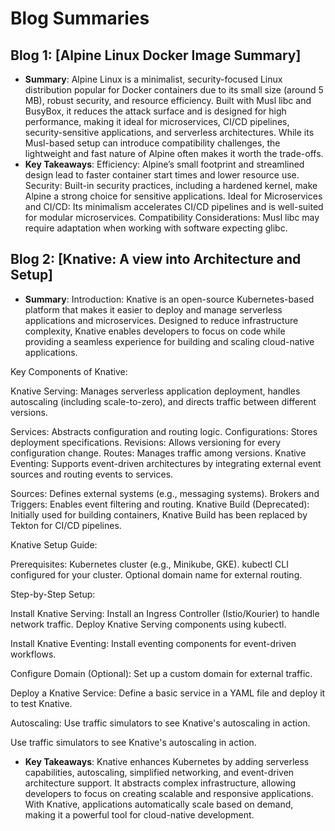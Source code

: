 # Blog Summaries

## Blog 1: [Alpine Linux Docker Image Summary]
- **Summary**: Alpine Linux is a minimalist, security-focused Linux distribution popular for Docker containers due to its small size (around 5 MB), robust security, and resource efficiency. Built with Musl libc and BusyBox, it reduces the attack surface and is designed for high performance, making it ideal for microservices, CI/CD pipelines, security-sensitive applications, and serverless architectures. While its Musl-based setup can introduce compatibility challenges, the lightweight and fast nature of Alpine often makes it worth the trade-offs.
- **Key Takeaways**: 
Efficiency: Alpine’s small footprint and streamlined design lead to faster container start times and lower resource use.
Security: Built-in security practices, including a hardened kernel, make Alpine a strong choice for sensitive applications.
Ideal for Microservices and CI/CD: Its minimalism accelerates CI/CD pipelines and is well-suited for modular microservices.
Compatibility Considerations: Musl libc may require adaptation when working with software expecting glibc.

## Blog 2: [Knative: A view into Architecture and Setup]
- **Summary**: 
Introduction:
Knative is an open-source Kubernetes-based platform that makes it easier to deploy and manage serverless applications and microservices. Designed to reduce infrastructure complexity, Knative enables developers to focus on code while providing a seamless experience for building and scaling cloud-native applications.

Key Components of Knative:

Knative Serving: Manages serverless application deployment, handles autoscaling (including scale-to-zero), and directs traffic between different versions.

Services: Abstracts configuration and routing logic.
Configurations: Stores deployment specifications.
Revisions: Allows versioning for every configuration change.
Routes: Manages traffic among versions.
Knative Eventing: Supports event-driven architectures by integrating external event sources and routing events to services.

Sources: Defines external systems (e.g., messaging systems).
Brokers and Triggers: Enables event filtering and routing.
Knative Build (Deprecated): Initially used for building containers, Knative Build has been replaced by Tekton for CI/CD pipelines.

Knative Setup Guide:

Prerequisites:
Kubernetes cluster (e.g., Minikube, GKE).
kubectl CLI configured for your cluster.
Optional domain name for external routing.

Step-by-Step Setup:

Install Knative Serving:
Install an Ingress Controller (Istio/Kourier) to handle network traffic.
Deploy Knative Serving components using kubectl.

Install Knative Eventing:
Install eventing components for event-driven workflows.

Configure Domain (Optional):
Set up a custom domain for external traffic.

Deploy a Knative Service:
Define a basic service in a YAML file and deploy it to test Knative.

Autoscaling:
Use traffic simulators to see Knative's autoscaling in action.

Use traffic simulators to see Knative's autoscaling in action.
- **Key Takeaways**: Knative enhances Kubernetes by adding serverless capabilities, autoscaling, simplified networking, and event-driven architecture support. It abstracts complex infrastructure, allowing developers to focus on creating scalable and responsive applications. With Knative, applications automatically scale based on demand, making it a powerful tool for cloud-native development.